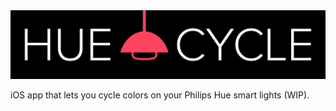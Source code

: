 <img src="./assets/banner/banner.gif">

iOS app that lets you cycle colors on your Philips Hue smart lights (WIP).
